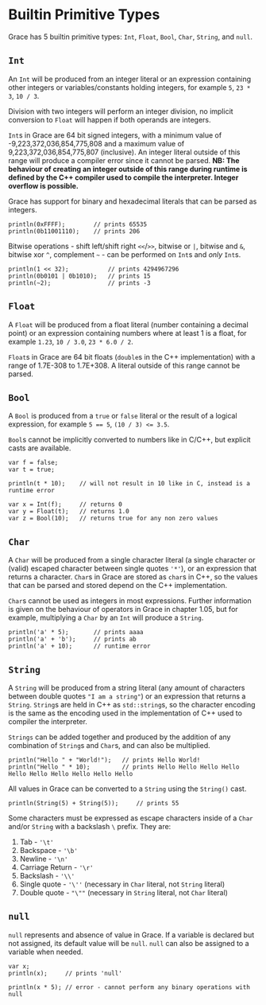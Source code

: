 # Builtin Primitive Types

Grace has 5 builtin primitive types: `Int`, `Float`, `Bool`, `Char`, `String`, and `null`.

## `Int`

An `Int` will be produced from an integer literal or an expression containing other integers or variables/constants holding integers, for example `5`, `23 * 3`, `10 / 3`.

Division with two integers will perform an integer division, no implicit conversion to `Float` will happen if both operands are integers.

`Int`s in Grace are 64 bit signed integers, with a minimum value of -9,223,372,036,854,775,808 and a maximum value of 9,223,372,036,854,775,807 (inclusive). An integer literal outside of this range will produce a compiler error since it cannot be parsed. **NB: The behaviour of creating an integer outside of this range during runtime is defined by the C++ compiler used to compile the interpreter. Integer overflow is possible.**

Grace has support for binary and hexadecimal literals that can be parsed as integers.

```
println(0xFFFF);        // prints 65535
println(0b11001110);    // prints 206
```

Bitwise operations - shift left/shift right `<<`/`>>`, bitwise or `|`, bitwise and `&`, bitwise xor `^`, complement `~` - can be performed on `Int`s and *only* `Int`s.

```
println(1 << 32);           // prints 4294967296
println(0b0101 | 0b1010);   // prints 15
println(~2);                // prints -3
```

## `Float`

A `Float` will be produced from a float literal (number containing a decimal point) or an expression containing numbers where at least 1 is a float, for example `1.23`, `10 / 3.0`, `23 * 6.0 / 2`.

`Float`s in Grace are 64 bit floats (`double`s in the C++ implementation) with a range of 1.7E-308 to 1.7E+308. A literal outside of this range cannot be parsed.

## `Bool`

A `Bool` is produced from a `true` or `false` literal or the result of a logical expression, for example `5 == 5`, `(10 / 3) <= 3.5`.

`Bool`s cannot be implicitly converted to numbers like in C/C++, but explicit casts are available.

```
var f = false;
var t = true;

println(t * 10);    // will not result in 10 like in C, instead is a runtime error

var x = Int(f);     // returns 0
var y = Float(t);   // returns 1.0
var z = Bool(10);   // returns true for any non zero values
```

## `Char`

A `Char` will be produced from a single character literal (a single character or (valid) escaped character between single quotes `'*'`), or an expression that returns a character. `Char`s in Grace are stored as `char`s in C++, so the values that can be parsed and stored depend on the C++ implementation.

`Char`s cannot be used as integers in most expressions. Further information is given on the behaviour of operators in Grace in chapter 1.05, but for example, multiplying a `Char` by an `Int` will produce a `String`.

```
println('a' * 5);       // prints aaaa
println('a' + 'b');     // prints ab
println('a' + 10);      // runtime error
```

## `String`

A `String` will be produced from a string literal (any amount of characters between double quotes `"I am a string"`) or an expression that returns a `String`. `String`s are held in C++ as `std::string`s, so the character encoding is the same as the encoding used in the implementation of C++ used to compiler the interpreter.

`Strings` can be added together and produced by the addition of any combination of `String`s and `Char`s, and can also be multiplied.

```
println("Hello " + "World!");   // prints Hello World!
println("Hello " * 10);         // prints Hello Hello Hello Hello Hello Hello Hello Hello Hello Hello 
```

All values in Grace can be converted to a `String` using the `String()` cast.

```
println(String(5) + String(5));     // prints 55
```

Some characters must be expressed as escape characters inside of a `Char` and/or `String` with a backslash `\` prefix. They are:

1. Tab - `'\t'`
2. Backspace - `'\b'`
3. Newline - `'\n'`
4. Carriage Return - `'\r'`
5. Backslash - `'\\'`
6. Single quote - `'\''` (necessary in `Char` literal, not `String` literal)
7. Double quote - `"\""` (necessary in `String` literal, not `Char` literal)

## `null`

`null` represents and absence of value in Grace. If a variable is declared but not assigned, its default value will be `null`. `null` can also be assigned to a variable when needed.

```
var x;
println(x);     // prints 'null'

println(x * 5); // error - cannot perform any binary operations with null
```